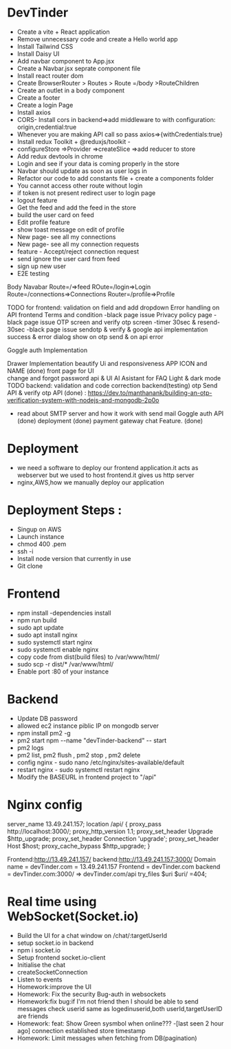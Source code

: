 # DevTinder
- Create a vite + React application
- Remove unnecessary code and create a Hello world app
- Install Tailwind CSS
- Install Daisy UI
- Add navbar component to App.jsx
- Create a Navbar.jsx seprate component file
- Install react router dom
- Create BrowserRouter > Routes > Route =/body >RouteChildren
- Create an outlet in a body component
- Create a footer
- Create a login Page
- Install axios
- CORS- Install cors in backend=>add middleware to with configuration: origin,credential:true
- Whenever you are making API call so pass axios=>{withCredentials:true}
- Install redux Toolkit + @reduxjs/toolkit - 
- configureStore =>Provider =>createSlice =>add reducer to store
- Add redux devtools in chrome
- Login and see if your data is coming properly in the store
- Navbar should update as soon as user logs in
- Refactor our code to add constants file + create a components folder
- You cannot access other route without login
- if token is not present redirect user to login page
- logout feature
- Get the feed and add the feed in the store
- build the user card on feed
- Edit profile feature
- show toast message on edit of profile
- New page- see all my connections
- New page- see all my connection requests
- feature - Accept/reject connection request
- send ignore the user card from feed
- sign up new user
- E2E testing

Body
Navabar
Route=/=>feed
ROute=/login=>Login
Route=/connections=>Connections
Router=/profile=>Profile

TODO for frontend:
validation on field and add dropdown
Error handling on API frontend
Terms and condition -black page issue
Privacy policy page -black page issue
OTP screen and verify otp screen -timer 30sec & resend-30sec -black page issue
sendotp & verify & google api implementation 
success & error dialog show on otp send & on api error

Goggle auth Implementation


Drawer Implementation
beautify Ui and responsiveness
APP ICON and NAME (done)
front page for UI  
change and forgot password api & UI
AI Asistant for FAQ
Light & dark mode
 TODO backend:
validation and code correction backend(testing)
otp Send API & verify otp API (done)
: https://dev.to/manthanank/building-an-otp-verification-system-with-nodejs-and-mongodb-2p0o
- read about SMTP server and how it work with send mail
Goggle auth API (done)
deployment  (done)
payment gateway 
chat Feature. (done)

# Deployment
- we need a software to deploy our frontend application.it acts as webserver but we used to host frontend.it gives us http server
- nginx,AWS,how we manually deploy our application
# Deployment Steps :
- Singup on AWS
- Launch instance
- chmod 400 <secret>.pem
- ssh -i
- Install node version that currently in use
- Git clone
# Frontend
  - npm install -dependencies install
  - npm run build
  - sudo apt update
  - sudo apt install nginx
  - sudo systemctl start nginx
  - sudo systemctl enable nginx
  - copy code from dist(build files) to /var/www/html/
  -  sudo scp -r dist/* /var/www/html/
  - Enable port :80 of your instance
# Backend
 - Update DB password
 - allowed ec2 instance piblic IP on mongodb server
 - npm install pm2 -g
 - pm2 start npm --name "devTinder-backend" -- start
 - pm2 logs
 - pm2 list, pm2 flush <name>, pm2 stop <name>, pm2 delete<name>
 - config nginx - sudo nano /etc/nginx/sites-available/default
 - restart nginx - sudo systemctl restart nginx
 - Modify the BASEURL in frontend project to "/api"
# Nginx config
 server_name 13.49.241.157;
   location /api/ {
        proxy_pass http://localhost:3000/;
        proxy_http_version 1.1;
        proxy_set_header Upgrade $http_upgrade;
        proxy_set_header Connection 'upgrade';
        proxy_set_header Host $host;
        proxy_cache_bypass $http_upgrade;
   }

Frontend:http://13.49.241.157/
backend:http://13.49.241.157:3000/
Domain name = devTinder.com = 13.49.241.157
Frontend = devTinder.com
backend = devTinder.com:3000/ => devTinder.com/api
try_files $uri $uri/ =404;

# Real time using WebSocket(Socket.io)
- Build the UI for a chat window on /chat/:targetUserId
- setup socket.io in backend
- npm i socket.io
- Setup frontend socket.io-client
- Initialise the chat
- createSocketConnection
- Listen to events
- Homework:improve the UI
- Homework: Fix the security Bug-auth in websockets
- Homework:fix bug:if I'm not friend then I should be able to send messages
   check userid same as logedinuserid,both userId,targetUserID are friends
- Homework: feat: Show Green sysmbol when online??? -[last seen 2 hour ago]
    connection established store timestamp
- Homework: Limit messages when fetching from DB(pagination)


